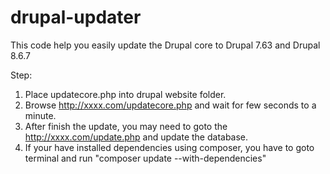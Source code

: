 # drupal-updater
This code help you easily update the Drupal core to Drupal 7.63 and Drupal 8.6.7

Step:
1. Place updatecore.php into drupal website folder.
2. Browse http://xxxx.com/updatecore.php and wait for few seconds to a minute.
3. After finish the update, you may need to goto the http://xxxx.com/update.php and update the database.
4. If your have installed dependencies using composer, you have to goto terminal and run "composer update --with-dependencies"

